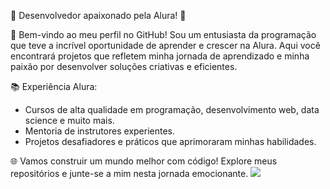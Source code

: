 🚀 Desenvolvedor apaixonado pela Alura! 🌟

👋 Bem-vindo ao meu perfil no GitHub! Sou um entusiasta da programação que teve a incrível oportunidade de aprender e crescer na Alura. Aqui você encontrará projetos que refletem minha jornada de aprendizado e minha paixão por desenvolver soluções criativas e eficientes.

📚 Experiência Alura:
- Cursos de alta qualidade em programação, desenvolvimento web, data science e muito mais.
- Mentoria de instrutores experientes.
- Projetos desafiadores e práticos que aprimoraram minhas habilidades.

🌐 Vamos construir um mundo melhor com código! Explore meus repositórios e junte-se a mim nesta jornada emocionante.
![](https://media.tenor.com/e_G1SKuHsAsAAAAC/chopper-one.gif)

